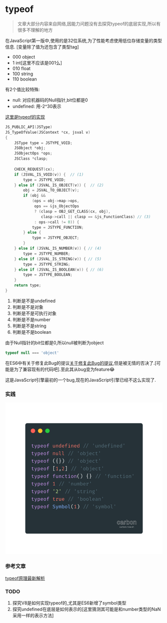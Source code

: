 # typeof

>文章大部分内容来自网络,因能力问题没有去探究typeof的底层实现,所以有很多不理解的地方

在JavaScript第一版中,使用的是32位系统,为了性能考虑使用低位存储变量的类型信息.
[变量除了值为还包含了类型tag]
-	000	object
-	1		int[这里不应该是001么]
-	010	float
-	100	string
-	110	boolean

有2个值比较特殊:
-	null:	对应机器码的Null指针,bit位都是0
-	undefined: 用-2^30表示

[这里是typeof的实现](https://dxr.mozilla.org/classic/source/js/src/jsapi.c#333)
```C
JS_PUBLIC_API(JSType)
JS_TypeOfValue(JSContext *cx, jsval v)
{
    JSType type = JSTYPE_VOID;
    JSObject *obj;
    JSObjectOps *ops;
    JSClass *clasp;

    CHECK_REQUEST(cx);
    if (JSVAL_IS_VOID(v)) {  // (1)
        type = JSTYPE_VOID;
    } else if (JSVAL_IS_OBJECT(v)) {  // (2)
        obj = JSVAL_TO_OBJECT(v);
        if (obj &&
            (ops = obj->map->ops,
             ops == &js_ObjectOps
             ? (clasp = OBJ_GET_CLASS(cx, obj),
                clasp->call || clasp == &js_FunctionClass) // (3)
             : ops->call != 0)) {
            type = JSTYPE_FUNCTION;
        } else {
            type = JSTYPE_OBJECT; 
        }
    } else if (JSVAL_IS_NUMBER(v)) { // (4)
        type = JSTYPE_NUMBER;
    } else if (JSVAL_IS_STRING(v)) { // (5)
        type = JSTYPE_STRING;
    } else if (JSVAL_IS_BOOLEAN(v)) { // (6)
        type = JSTYPE_BOOLEAN;
    }
    return type;
}
```
1)	判断是不是undefined
2)	判断是不是对象
3)	判断是不是可执行对象
4)	判断是不是number
5)	判断是不是string
6)	判断是不是boolean

由于Null指针的bit位都是0,所以null被判断为object
```JavaScript
typeof null === 'object'
```

在ES6中有关于修复此Bug的提议[关于修复此Bug的提议](http://wiki.ecmascript.org/doku.php?id=harmony),但是被无情的否决了.[可能是为了兼容现有的代码吧].至此其从bug变为feature😂

这是JavaScript引擎最初的一个bug,现在的JavaScript引擎已经不这么实现了.

### 实践
![typeof](./img/typeof.png)

### 参考文章
[typeof原理最新解析](https://cloud.tencent.com/developer/article/1362660)

### TODO
1.	探究V8是如何实现typeof的,尤其是ES6新增了symbol类型
2.	探究undefined在底层是如何表示的[这里猜测其可能是和number类型的NaN采用一样的表示方法]
